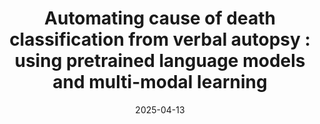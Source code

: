 ---
title: "Automating cause of death classification from verbal autopsy : using pretrained language models and multi-modal learning"
collection: Presentation
type: "Presentation"
permalink: /talks/2025PAA.md
venue: "Population Association of America Annual Meeting"
date: 2025-04-13
location: "Washington DC, USA"
---